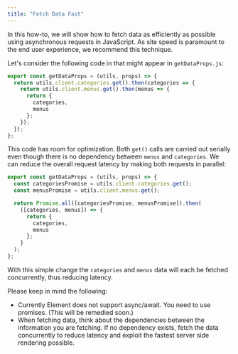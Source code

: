 ```yaml
---
title: "Fetch Data Fast"
---
```


In this how-to, we will show how to fetch data as efficiently as possible using asynchronous requests in JavaScript. As site speed is paramount to the end user experience, we recommend this technique.

Let's consider the following code in that might appear in `getDataProps.js`:

```javascript
export const getDataProps = (utils, props) => {
  return utils.client.categories.get().then(categories => {
    return utils.client.menus.get().then(menus => {
      return {
        categories,
        menus
      };
    });
  });
};
```

This code has room for optimization. Both `get()` calls are carried out serially even though there is no dependency between `menus` and `categories`. We can reduce the overall request latency by making both requests in parallel:

```javascript
export const getDataProps = (utils, props) => {
  const categoriesPromise = utils.client.categories.get();
  const menusPromise = utils.client.menus.get();

  return Promise.all([categoriesPromise, menusPromise]).then(
    ([categories, menus]) => {
      return {
        categories,
        menus
      };
    }
  );
};
```

With this simple change the `categories` and `menus` data will each be fetched concurrently, thus reducing latency.

Please keep in mind the following:

* Currently Element does not support async/await. You need to use promises. (This will be remedied soon.)
* When fetching data, think about the dependencies between the information you are fetching. If no
  dependency exists, fetch the data concurrently to reduce latency and exploit the fastest server side
  rendering possible.